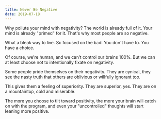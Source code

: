 ```yaml
---
title: Never Be Negative
date: 2019-07-18
---
```


Why pollute your mind with negativity? The world is already full of it. Your mind is already "primed" for it. That's why most people are so negative.

What a bleak way to live. So focused on the bad. You don't have to. You have a choice.

Of course, we're human, and we can't control our brains 100%. But we can at least choose not to intentionally fixate on negativity.

Some people pride themselves on their negativity. They are cynical, they see the nasty truth that others are oblivious or willfully ignorant too.

This gives them a feeling of superiority. They are superior, yes. They are on a mountaintop, cold and miserable.

The more you choose to tilt toward positivity, the more your brain will catch on with the program, and even your "uncontrolled" thoughts will start leaning more positive.
